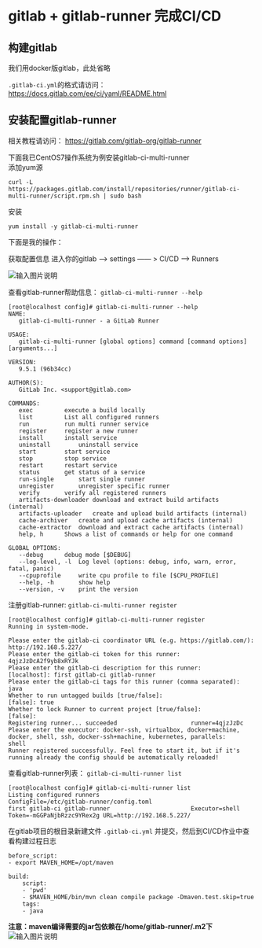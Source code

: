 # gitlab + gitlab-runner 完成CI/CD

## 构建gitlab

我们用docker版gitlab，此处省略

`.gitlab-ci.yml`的格式请访问：https://docs.gitlab.com/ee/ci/yaml/README.html

## 安装配置gitlab-runner

相关教程请访问： https://gitlab.com/gitlab-org/gitlab-runner

下面我已CentOS7操作系统为例安装gitlab-ci-multi-runner  
添加yum源
```
curl -L https://packages.gitlab.com/install/repositories/runner/gitlab-ci-multi-runner/script.rpm.sh | sudo bash
```
安装
```
yum install -y gitlab-ci-multi-runner
```
下面是我的操作：

获取配置信息
进入你的gitlab ——> settings —— > CI/CD ——> Runners

![输入图片说明](https://images.gitee.com/uploads/images/2019/0510/155337_2ab9e583_132614.png "20190510-001.png")

查看gitlab-runner帮助信息： `gitlab-ci-multi-runner --help`
```
[root@localhost config]# gitlab-ci-multi-runner --help
NAME:
   gitlab-ci-multi-runner - a GitLab Runner

USAGE:
   gitlab-ci-multi-runner [global options] command [command options] [arguments...]
   
VERSION:
   9.5.1 (96b34cc)
   
AUTHOR(S):
   GitLab Inc. <support@gitlab.com> 
   
COMMANDS:
   exec			execute a build locally
   list			List all configured runners
   run			run multi runner service
   register		register a new runner
   install		install service
   uninstall		uninstall service
   start		start service
   stop			stop service
   restart		restart service
   status		get status of a service
   run-single		start single runner
   unregister		unregister specific runner
   verify		verify all registered runners
   artifacts-downloader	download and extract build artifacts (internal)
   artifacts-uploader	create and upload build artifacts (internal)
   cache-archiver	create and upload cache artifacts (internal)
   cache-extractor	download and extract cache artifacts (internal)
   help, h		Shows a list of commands or help for one command
   
GLOBAL OPTIONS:
   --debug		debug mode [$DEBUG]
   --log-level, -l 	Log level (options: debug, info, warn, error, fatal, panic)
   --cpuprofile 	write cpu profile to file [$CPU_PROFILE]
   --help, -h		show help
   --version, -v	print the version
```

注册gitlab-runner: `gitlab-ci-multi-runner register`
```   
[root@localhost config]# gitlab-ci-multi-runner register
Running in system-mode.                            
                                                   
Please enter the gitlab-ci coordinator URL (e.g. https://gitlab.com/):
http://192.168.5.227/  
Please enter the gitlab-ci token for this runner:
4qjzJzDcA2f9yb8xRYJk
Please enter the gitlab-ci description for this runner:
[localhost]: first gitlab-ci gitlab-runner
Please enter the gitlab-ci tags for this runner (comma separated):
java
Whether to run untagged builds [true/false]:
[false]: true
Whether to lock Runner to current project [true/false]:
[false]: 
Registering runner... succeeded                     runner=4qjzJzDc
Please enter the executor: docker-ssh, virtualbox, docker+machine, docker, shell, ssh, docker-ssh+machine, kubernetes, parallels:
shell
Runner registered successfully. Feel free to start it, but if it's running already the config should be automatically reloaded! 
```
查看gitlab-runner列表： `gitlab-ci-multi-runner list`
```
[root@localhost config]# gitlab-ci-multi-runner list
Listing configured runners                          ConfigFile=/etc/gitlab-runner/config.toml
first gitlab-ci gitlab-runner                       Executor=shell Token=-mGGPaNjbRzzc9YRex2g URL=http://192.168.5.227/
```

在gitlab项目的根目录新建文件 `.gitlab-ci.yml` 并提交，然后到CI/CD作业中查看构建过程日志

```
before_script:    
- export MAVEN_HOME=/opt/maven

build:
    script:
    - 'pwd'
    - $MAVEN_HOME/bin/mvn clean compile package -Dmaven.test.skip=true
    tags:  
    - java 
```
**注意：maven编译需要的jar包依赖在/home/gitlab-runner/.m2下**
![输入图片说明](https://images.gitee.com/uploads/images/2019/0510/155906_21dbb826_132614.png "20190510-002.png")